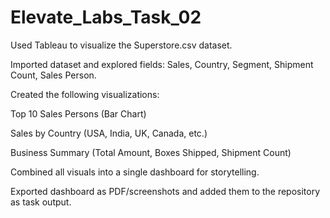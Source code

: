 # Elevate_Labs_Task_02

Used Tableau to visualize the Superstore.csv dataset.

Imported dataset and explored fields: Sales, Country, Segment, Shipment Count, Sales Person.

Created the following visualizations:

Top 10 Sales Persons (Bar Chart)

Sales by Country (USA, India, UK, Canada, etc.)

Business Summary (Total Amount, Boxes Shipped, Shipment Count)

Combined all visuals into a single dashboard for storytelling.

Exported dashboard as PDF/screenshots and added them to the repository as task output.
